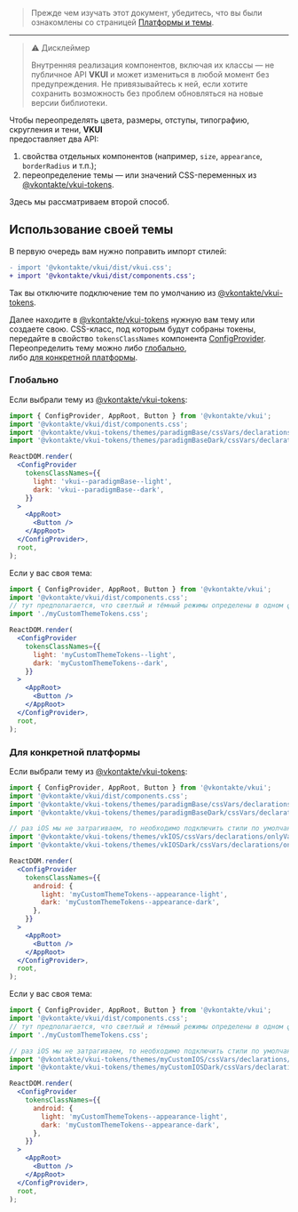> Прежде чем изучать этот документ, убедитесь, что вы были ознакомлены со страницей [Платформы и темы](#/PlatformsAndThemes).

<hr/>

> ⚠ Дисклеймер
>
> Внутренняя реализация компонентов, включая их классы — не публичное API **VKUI** и может
> измениться в любой момент без предупреждения. Не привязывайтесь к ней, если хотите сохранить
> возможность без проблем обновляться на новые версии библиотеки.

Чтобы переопределять цвета, размеры, отступы, типографию, скругления и тени, **VKUI**  
предоставляет два API:

1. свойства отдельных компонентов (например, `size`, `appearance`, `borderRadius` и т.п.);
2. переопределение темы — или значений CSS-переменных из [@vkontakte/vkui-tokens](https://github.com/VKCOM/vkui-tokens).

Здесь мы рассматриваем второй способ.

## Использование своей темы

В первую очередь вам нужно поправить импорт стилей:

```diff
- import '@vkontakte/vkui/dist/vkui.css';
+ import '@vkontakte/vkui/dist/components.css';
```

Так вы отключите подключение тем по умолчанию из [@vkontakte/vkui-tokens](https://github.com/VKCOM/vkui-tokens).

Далее находите в [@vkontakte/vkui-tokens](https://github.com/VKCOM/vkui-tokens) нужную вам тему или
создаете свою. CSS-класс, под которым будут собраны токены, передайте в свойство `tokensClassNames`
компонента [ConfigProvider](#/ConfigProvider). Переопределить тему можно либо <a href="{{anchor}}">глобально</a>,  
либо <a href="{{anchor}}">для конкретной платформы</a>.

### Глобально

Если выбрали тему из [@vkontakte/vkui-tokens](https://github.com/VKCOM/vkui-tokens):

```jsx static
import { ConfigProvider, AppRoot, Button } from '@vkontakte/vkui';
import '@vkontakte/vkui/dist/components.css';
import '@vkontakte/vkui-tokens/themes/paradigmBase/cssVars/declarations/onlyVariables.css';
import '@vkontakte/vkui-tokens/themes/paradigmBaseDark/cssVars/declarations/onlyVariablesLocal.css';

ReactDOM.render(
  <ConfigProvider
    tokensClassNames={{
      light: 'vkui--paradigmBase--light',
      dark: 'vkui--paradigmBase--dark',
    }}
  >
    <AppRoot>
      <Button />
    </AppRoot>
  </ConfigProvider>,
  root,
);
```

Если у вас своя тема:

```jsx static
import { ConfigProvider, AppRoot, Button } from '@vkontakte/vkui';
import '@vkontakte/vkui/dist/components.css';
// тут предполагается, что светлый и тёмный режимы определены в одном файле
import './myCustomThemeTokens.css';

ReactDOM.render(
  <ConfigProvider
    tokensClassNames={{
      light: 'myCustomThemeTokens--light',
      dark: 'myCustomThemeTokens--dark',
    }}
  >
    <AppRoot>
      <Button />
    </AppRoot>
  </ConfigProvider>,
  root,
);
```

### Для конкретной платформы

Если выбрали тему из [@vkontakte/vkui-tokens](https://github.com/VKCOM/vkui-tokens):

```jsx static
import { ConfigProvider, AppRoot, Button } from '@vkontakte/vkui';
import '@vkontakte/vkui/dist/components.css';
import '@vkontakte/vkui-tokens/themes/paradigmBase/cssVars/declarations/onlyVariables.css';
import '@vkontakte/vkui-tokens/themes/paradigmBaseDark/cssVars/declarations/onlyVariablesLocal.css';

// раз iOS мы не затрагиваем, то необходимо подключить стили по умолчанию
import '@vkontakte/vkui-tokens/themes/vkIOS/cssVars/declarations/onlyVariables.css';
import '@vkontakte/vkui-tokens/themes/vkIOSDark/cssVars/declarations/onlyVariablesLocal.css';

ReactDOM.render(
  <ConfigProvider
    tokensClassNames={{
      android: {
        light: 'myCustomThemeTokens--appearance-light',
        dark: 'myCustomThemeTokens--appearance-dark',
      },
    }}
  >
    <AppRoot>
      <Button />
    </AppRoot>
  </ConfigProvider>,
  root,
);
```

Если у вас своя тема:

```jsx static
import { ConfigProvider, AppRoot, Button } from '@vkontakte/vkui';
import '@vkontakte/vkui/dist/components.css';
// тут предполагается, что светлый и тёмный режимы определены в одном файле
import './myCustomThemeTokens.css';

// раз iOS мы не затрагиваем, то необходимо подключить стили по умолчанию
import '@vkontakte/vkui-tokens/themes/myCustomIOS/cssVars/declarations/onlyVariables.css';
import '@vkontakte/vkui-tokens/themes/myCustomIOSDark/cssVars/declarations/onlyVariablesLocal.css';

ReactDOM.render(
  <ConfigProvider
    tokensClassNames={{
      android: {
        light: 'myCustomThemeTokens--appearance-light',
        dark: 'myCustomThemeTokens--appearance-dark',
      },
    }}
  >
    <AppRoot>
      <Button />
    </AppRoot>
  </ConfigProvider>,
  root,
);
```
